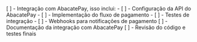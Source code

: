 [ ] - Integração com AbacatePay, isso inclui:
    - [ ] - Configuração da API do AbacatePay
    - [ ] - Implementação do fluxo de pagamento
    - [ ] - Testes de integração
    - [ ] - Webhooks para notificações de pagamento
[ ] - Documentação da integração com AbacatePay
[ ] - Revisão do código e testes finais
